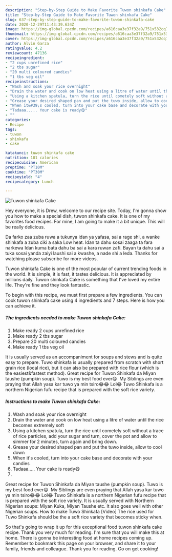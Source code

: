 ```yaml
---
description: "Step-by-Step Guide to Make Favorite Tuwon shinkafa Cake"
title: "Step-by-Step Guide to Make Favorite Tuwon shinkafa Cake"
slug: 637-step-by-step-guide-to-make-favorite-tuwon-shinkafa-cake
date: 2020-12-29T11:43:39.634Z
image: https://img-global.cpcdn.com/recipes/a616caa3e37f32a9/751x532cq70/tuwon-shinkafa-cake-recipe-main-photo.jpg
thumbnail: https://img-global.cpcdn.com/recipes/a616caa3e37f32a9/751x532cq70/tuwon-shinkafa-cake-recipe-main-photo.jpg
cover: https://img-global.cpcdn.com/recipes/a616caa3e37f32a9/751x532cq70/tuwon-shinkafa-cake-recipe-main-photo.jpg
author: Alvin Garza
ratingvalue: 4.2
reviewcount: 47136
recipeingredient:
- "2 cups unrefined rice"
- "2 tbs sugar"
- "20 multi coloured candies"
- "1 tbs veg oil"
recipeinstructions:
- "Wash and soak your rice overnight"
- "Drain the water and cook on low heat using a litre of water until the rice becomes extremely soft"
- "Using a kitchen spatula, turn the rice until cometely soft without a trace of rice particles, add your sugar and turn, cover the pot and allow to simmer for 2 minutes, turn again and bring down."
- "Grease your desired shaped pan and put the tuwo inside, allow to cool down"
- "When it&#39;s cooled, turn into your cake base and decorate with your candies"
- "Tadaaa..... Your cake is ready😋"
- ""
categories:
- Recipe
tags:
- tuwon
- shinkafa
- cake

katakunci: tuwon shinkafa cake 
nutrition: 101 calories
recipecuisine: American
preptime: "PT10M"
cooktime: "PT30M"
recipeyield: "4"
recipecategory: Lunch

---
```



![Tuwon shinkafa Cake](https://img-global.cpcdn.com/recipes/a616caa3e37f32a9/751x532cq70/tuwon-shinkafa-cake-recipe-main-photo.jpg)

Hey everyone, it is Drew, welcome to our recipe site. Today, I'm gonna show you how to make a special dish, tuwon shinkafa cake. It is one of my favorites food recipes. For mine, I am going to make it a bit unique. This will be really delicious.

Da farko zaa zuba ruwa a tukunya idan ya yafasa, sai a rage shi, a wanke shinkafa a zuba ciki a saka Low heat. Idan ta dahu sosai zaaga ta fara narkewa Idan kuma bata dahu ba sai a kara ruwan zafi. Bayan ta dahu sai a tuka sosai yanda zaiyi laushi sai a kwashe, a nade shi a leda. Thanks for watching please subscribe for more videos.

Tuwon shinkafa Cake is one of the most popular of current trending foods in the world. It is simple, it is fast, it tastes delicious. It is appreciated by millions daily. Tuwon shinkafa Cake is something that I've loved my entire life. They're fine and they look fantastic.


To begin with this recipe, we must first prepare a few ingredients. You can cook tuwon shinkafa cake using 4 ingredients and 7 steps. Here is how you can achieve it.

<!--inarticleads1-->

##### The ingredients needed to make Tuwon shinkafa Cake:

1. Make ready 2 cups unrefined rice
1. Make ready 2 tbs sugar
1. Prepare 20 multi coloured candies
1. Make ready 1 tbs veg oil


It is usually served as an accompaniment for soups and stews and is quite easy to prepare. Tuwo shinkafa is usually prepared from scratch with short grain rice (local rice), but it can also be prepared with rice flour (which is the easiest&amp;fastest method). Great recipe for Tuwon Shinkafa da Miyan taushe (pumpkin soup). Tuwo is my best food ever😋 ️ My Siblings are even praying that Allah yasa kar tuwo ya min tsiro😂😂 Lol😂 Tuwo Shinkafa is a northern Nigerian fufu recipe that is prepared with the soft rice variety. 

<!--inarticleads2-->

##### Instructions to make Tuwon shinkafa Cake:

1. Wash and soak your rice overnight
1. Drain the water and cook on low heat using a litre of water until the rice becomes extremely soft
1. Using a kitchen spatula, turn the rice until cometely soft without a trace of rice particles, add your sugar and turn, cover the pot and allow to simmer for 2 minutes, turn again and bring down.
1. Grease your desired shaped pan and put the tuwo inside, allow to cool down
1. When it&#39;s cooled, turn into your cake base and decorate with your candies
1. Tadaaa..... Your cake is ready😋
1. 


Great recipe for Tuwon Shinkafa da Miyan taushe (pumpkin soup). Tuwo is my best food ever😋 ️ My Siblings are even praying that Allah yasa kar tuwo ya min tsiro😂😂 Lol😂 Tuwo Shinkafa is a northern Nigerian fufu recipe that is prepared with the soft rice variety. It is usually served with Northern Nigerian soups: Miyan Kuka, Miyan Taushe etc. It also goes well with other Nigerian soups. How to make Tuwo Shinkafa [Video] The rice used for Tuwo Shinkafa should be the a soft rice variety that becomes sticky when. 

So that's going to wrap it up for this exceptional food tuwon shinkafa cake recipe. Thank you very much for reading. I'm sure that you will make this at home. There is gonna be interesting food at home recipes coming up. Remember to bookmark this page on your browser, and share it to your family, friends and colleague. Thank you for reading. Go on get cooking!
